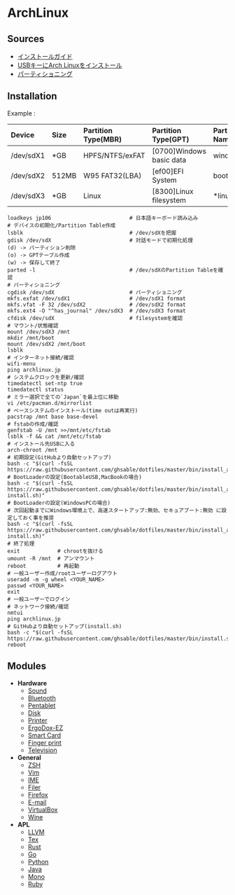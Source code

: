 # ArchLinux

## Sources
- [インストールガイド](https://wiki.archlinux.jp/index.php/インストールガイド)
- [USBキーにArch Linuxをインストール](https://wiki.archlinux.jp/index.php/USB_キーに_Arch_Linux_をインストール)
- [パーティショニング](https://wiki.archlinux.jp/index.php/パーティショニング)

## Installation
Example :

| Device    | Size  | Partition Type(MBR) | Partition Type(GPT)      | Partition Name | Filesystem      | Mount           |
| :---      | :---  | :---                | :---                     | :---           | :---            | :---            |
| /dev/sdX1 | *GB   | HPFS/NTFS/exFAT     | [0700]Windows basic data | windows        | exFat           | -               |
| /dev/sdX2 | 512MB | W95 FAT32(LBA)      | [ef00]EFI System         | boot           | fat32           | /boot *Bootable |
| /dev/sdX3 | *GB   | Linux               | [8300]Linux filesystem   | *linux         | ext4(ext2)      | /               |

```
loadkeys jp106                         # 日本語キーボード読み込み
# デバイスの初期化/Partition Table作成
lsblk                                  # /dev/sdXを把握
gdisk /dev/sdX                         # 対話モードで初期化処理
(d) -> パーティション削除
(o) -> GPTテーブル作成
(w) -> 保存して終了
parted -l                              # /dev/sdXのPartition Tableを確認
# パーティショニング
cgdisk /dev/sdX                        # パーティショニング
mkfs.exfat /dev/sdX1                   # /dev/sdX1 format
mkfs.vfat -F 32 /dev/sdX2              # /dev/sdX2 format
mkfs.ext4 -O "^has_journal" /dev/sdX3  # /dev/sdX3 format
cfdisk /dev/sdX                        # filesystemを確認
# マウント/状態確認
mount /dev/sdX3 /mnt
mkdir /mnt/boot
mount /dev/sdX2 /mnt/boot
lsblk
# インターネット接続/確認
wifi-menu
ping archlinux.jp
# システムクロックを更新/確認
timedatectl set-ntp true
timedatectl status
# ミラー選択で全ての`Japan`を最上位に移動
vi /etc/pacman.d/mirrorlist
# ベースシステムのインストール(time outは再実行)
pacstrap /mnt base base-devel
# fstabの作成/確認
genfstab -U /mnt >>/mnt/etc/fstab
lsblk -f && cat /mnt/etc/fstab
# インストール先USBに入る
arch-chroot /mnt
# 初期設定(GitHubより自動セットアップ)
bash -c "$(curl -fsSL https://raw.githubusercontent.com/ghsable/dotfiles/master/bin/install_archlinux/liveusb/install.sh)"
# BootLoaderの設定(BootableUSB,MacBookの場合)
bash -c "$(curl -fsSL https://raw.githubusercontent.com/ghsable/dotfiles/master/bin/install_archlinux/liveusb/grub-install.sh)"
# BootLoaderの設定(WindowsPCの場合)
# 次回起動までにWindows環境上で、高速スタートアップ:無効、セキュアブート:無効 に設定しておく事を推奨
bash -c "$(curl -fsSL https://raw.githubusercontent.com/ghsable/dotfiles/master/bin/install_archlinux/liveusb/refind-install.sh)"
# 終了処理
exit            # chrootを抜ける
umount -R /mnt  # アンマウント
reboot          # 再起動
# 一般ユーザー作成/rootユーザーログアウト
useradd -m -g wheel <YOUR_NAME>
passwd <YOUR_NAME>
exit
# 一般ユーザーでログイン
# ネットワーク接続/確認
nmtui
ping archlinux.jp
# GitHubより自動セットアップ(install.sh)
bash -c "$(curl -fsSL https://raw.githubusercontent.com/ghsable/dotfiles/master/bin/install.sh)"
reboot
```

## Modules
* **Hardware**
  * [Sound](https://github.com/ghsable/dotfiles/blob/master/bin/sound/README.md)
  * [Bluetooth](https://github.com/ghsable/dotfiles/blob/master/bin/bluetooth/README.md)
  * [Pentablet](https://github.com/ghsable/dotfiles/blob/master/bin/pentablet/README.md)
  * [Disk](https://github.com/ghsable/dotfiles/blob/master/bin/disk/README.md)
  * [Printer](https://github.com/ghsable/dotfiles/blob/master/bin/printer/README.md)
  * [ErgoDox-EZ](https://github.com/ghsable/dotfiles/blob/master/bin/ergodox-ez/README.md)
  * [Smart Card](https://github.com/ghsable/dotfiles/blob/master/bin/smartcard/README.md)
  * [Finger print](https://github.com/ghsable/dotfiles/blob/master/bin/fingerprint/README.md)
  * [Television](https://github.com/ghsable/dotfiles/blob/master/bin/television/README.md)
* **General**
  * [ZSH](https://github.com/ghsable/dotfiles/blob/master/bin/zsh/README.md)
  * [Vim](https://github.com/ghsable/dotfiles/blob/master/bin/vim/README.md)
  * [IME](https://github.com/ghsable/dotfiles/blob/master/bin/ime/README.md)
  * [Filer](https://github.com/ghsable/dotfiles/blob/master/bin/filer/README.md)
  * [Firefox](https://github.com/ghsable/dotfiles/blob/master/bin/firefox/README.md)
  * [E-mail](https://github.com/ghsable/dotfiles/blob/master/bin/email/README.md)
  * [VirtualBox](https://github.com/ghsable/dotfiles/blob/master/bin/virtualbox/README.md)
  * [Wine](https://github.com/ghsable/dotfiles/blob/master/bin/wine/README.md)
* **APL**
  * [LLVM](https://github.com/ghsable/dotfiles/blob/master/bin/apl/llvm/README.md)
  * [Tex](https://github.com/ghsable/dotfiles/blob/master/bin/apl/tex/README.md)
  * [Rust](https://github.com/ghsable/dotfiles/blob/master/bin/apl/rust/README.md)
  * [Go](https://github.com/ghsable/dotfiles/blob/master/bin/apl/go/README.md)
  * [Python](https://github.com/ghsable/dotfiles/blob/master/bin/apl/python/README.md)
  * [Java](https://github.com/ghsable/dotfiles/blob/master/bin/apl/java/README.md)
  * [Mono](https://github.com/ghsable/dotfiles/blob/master/bin/apl/mono/README.md)
  * [Ruby](https://github.com/ghsable/dotfiles/blob/master/bin/apl/ruby/README.md)
